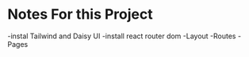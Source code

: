 # Notes For this Project

-instal Tailwind and Daisy UI
-install react router dom
-Layout
-Routes
-Pages


